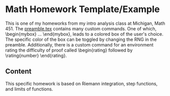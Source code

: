 # Math Homework Template/Example
This is one of my homeworks from my intro analysis class at Michigan, Math 451. The [preamble.tex](https://github.com/micdwill/LaTeX-Math-Homework/blob/master/preamble.tex)
contains many custom commands. One of which, \begin{mybox} ... \end{mybox}, leads to a colored box of the user's choice. The specific color of the box can be toggled 
by changing the RNG in the preamble. Additionally, there is a custom command for an environment rating the difficulty of proof called \begin{rating} 
followed by \rating{number} \end{rating}.
## Content
This specific homework is based on Riemann integration, step functions, and limits of functions.
